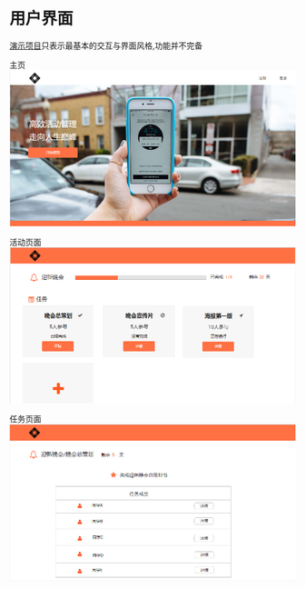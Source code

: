 # 用户界面

[演示项目](https://modao.cc/app/8df1f698008b4bb0c203d9288bf6e104736b1179)只表示最基本的交互与界面风格,功能并不完备

主页
![](/assets/主页.png)

活动页面
![](/assets/活动.png)

任务页面
![](/assets/任务.png)